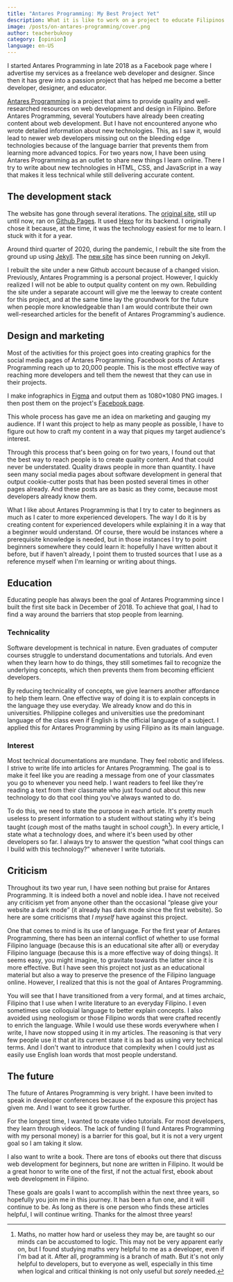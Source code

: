 ```yaml
---
title: "Antares Programming: My Best Project Yet"
description: What it is like to work on a project to educate Filipinos.
image: /posts/on-antares-programming/cover.png
author: teacherbuknoy
category: [opinion]
language: en-US
---
```

I started Antares Programming in late 2018 as a Facebook page where I advertise my services as a freelance web developer and designer. Since then it has grew into a passion project that has helped me become a better developer, designer, and educator.

[Antares Programming](https://antaresprogramming.github.io/) is a project that aims to provide quality and well-researched resources on web development and design in Filipino. Before Antares Programming, several Youtubers have already been creating content about web development. But I have not encountered anyone who wrote detailed information about new technologies. This, as I saw it, would lead to newer web developers missing out on the bleeding edge technologies because of the language barrier that prevents them from learning more advanced topics. For two years now, I have been using Antares Programming as an outlet to share new things I learn online. There I try to write about new technologies in HTML, CSS, and JavaScript in a way that makes it less technical while still delivering accurate content.

## The development stack

The website has gone through several iterations. The [original site](https://celestialcinnamon.github.io/antares-blog/), still up until now, ran on [Github Pages](https://github.io/). It used [Hexo](https://hexo.io/) for its backend. I originally chose it because, at the time, it was the technology easiest for me to learn. I stuck with it for a year.

Around third quarter of 2020, during the pandemic, I rebuilt the site from the ground up using [Jekyll](https://jekyllrb.com/). The [new site](https://antaresprogramming.github.io/) has since been running on Jekyll.

I rebuilt the site under a new Github account because of a changed vision. Previously, Antares Programming is a personal project. However, I quickly realized I will not be able to output quality content on my own. Rebuilding the site under a separate account will give me the leeway to create content for this project, and at the same time lay the groundwork for the future when people more knowledgeable than I am would contribute their own well-researched articles for the benefit of Antares Programming's audience.

## Design and marketing

Most of the activities for this project goes into creating graphics for the social media pages of Antares Programming. Facebook posts of Antares Programming reach up to 20,000 people. This is the most effective way of reaching more developers and tell them the newest that they can use in their projects.

I make infographics in [Figma](https://figma.com) and output them as 1080&times;1080 PNG images. I then post them on the project's [Facebook page](https://facebook.com/antaresprogramming). 

This whole process has gave me an idea on marketing and gauging my audience. If I want this project to help as many people as possible, I have to figure out how to craft my content in a way that piques my target audience's interest.

Through this process that's been going on for two years, I found out that the best way to reach people is to create quality content. And that could never be understated. Quality draws people in more than quantity. I have seen many social media pages about software development in general that output cookie-cutter posts that has been posted several times in other pages already. And these posts are as basic as they come, because most developers already know them.

What I like about Antares Programming is that I try to cater to beginners as much as I cater to more experienced developers. The way I do it is by creating content for experienced developers while explaining it in a way that a beginner would understand. Of course, there would be instances where a prerequisite knowledge is needed, but in those instances I try to point beginners somewhere they could learn it: hopefully I have written about it before, but if haven't already, I point them to trusted sources that I use as a reference myself when I'm learning or writing about things.

## Education

Educating people has always been the goal of Antares Programming since I built the first site back in December of 2018. To achieve that goal, I had to find a way around the barriers that stop people from learning.

### Technicality

Software development is technical in nature. Even graduates of computer courses struggle to understand documentations and tutorials. And even when they learn how to do things, they still sometimes fail to recognize the underlying concepts, which then prevents them from becoming efficient developers.

By reducing technicality of concepts, we give learners another affordance to help them learn. One effective way of doing it is to explain concepts in the language they use everyday. We already know and do this in universities. Philippine colleges and universities use the predominant language of the class even if English is the official language of a subject. I applied this for Antares Programming by using Filipino as its main language.

### Interest

Most technical documentations are mundane. They feel robotic and lifeless. I strive to write life into articles for Antares Programming. The goal is to make it feel like you are reading a message from one of your classmates you go to whenever you need help. I want readers to feel like they're reading a text from their classmate who just found out about this new technology to do that cool thing you've always wanted to do.

To do this, we need to state the purpose in each article. It's pretty much useless to present information to a student without stating why it's being taught (*cough* most of the maths taught in school *cough*[^1]). In every article, I state what a technology does, and where it's been used by other developers so far. I always try to answer the question <q>what cool things can I build with this technology?</q> whenever I write tutorials.

## Criticism

Throughout its two year run, I have seen nothing but praise for Antares Programming. It is indeed both a novel and noble idea. I have not received any criticism yet from anyone other than the occasional <q>please give your website a dark mode</q> (it already has dark mode since the first website). So here are some criticisms that *I myself* have against this project.

One that comes to mind is its use of language. For the first year of Antares Programming, there has been an internal conflict of whether to use formal Filipino language (because this is an educational site after all) or everyday Filipino language (because this is a more effective way of doing things). It seems easy, you might imagine, to gravitate towards the latter since it is more effective. But I have seen this project not just as an educational material but also a way to preserve the presence of the Filipino language online. However, I realized that this is not the goal of Antares Programming.

You will see that I have transitioned from a very formal, and at times archaic, Filipino that I use when I write literature to an everyday Filipino. I even sometimes use colloquial language to better explain concepts. I also avoided using neologism or those Filipino words that were crafted recently to enrich the language. While I would use these words everywhere when I write, I have now stopped using it in my articles. The reasoning is that very few people use it that at its current state it is as bad as using very technical terms. And I don't want to introduce that complexity when I could just as easily use English loan words that most people understand.

## The future

The future of Antares Programming is very bright. I have been invited to speak in developer conferences because of the exposure this project has given me. And I want to see it grow further.

For the longest time, I wanted to create video tutorials. For most developers, they learn through videos. The lack of funding (I fund Antares Programming with my personal money) is a barrier for this goal, but it is not a very urgent goal so I am taking it slow.

I also want to write a book. There are tons of ebooks out there that discuss web development for beginners, but none are written in Filipino. It would be a great honor to write one of the first, if not the actual first, ebook about web development in Filipino.

These goals are goals I want to accomplish within the next three years, so hopefully you join me in this journey. It has been a fun one, and it will continue to be. As long as there is one person who finds these articles helpful, I will continue writing. Thanks for the almost three years!

[^1]: Maths, no matter how hard or useless they may be, are taught so our minds can be accustomed to logic. This may not be very apparent early on, but I found studying maths very helpful to me as a developer, even if I'm bad at it. After all, programming is a branch of math. But it's not only helpful to developers, but to everyone as well, especially in this time when logical and critical thinking is not only useful but *sorely* needed.